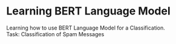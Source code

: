 # Learning BERT Language Model

Learning how to use BERT Language Model for a Classification.\
Task: Classification of Spam Messages
